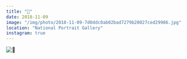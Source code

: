 ```yaml
---
title: "🏺"
date: 2018-11-09
image: "/img/photo/2018-11-09-7d0ddc0ab02bad7279b20027ced29986.jpg"
location: "National Portrait Gallery"
instagram: true
---
```


![🏺](/img/photo/2018-11-09-7d0ddc0ab02bad7279b20027ced29986.jpg)
